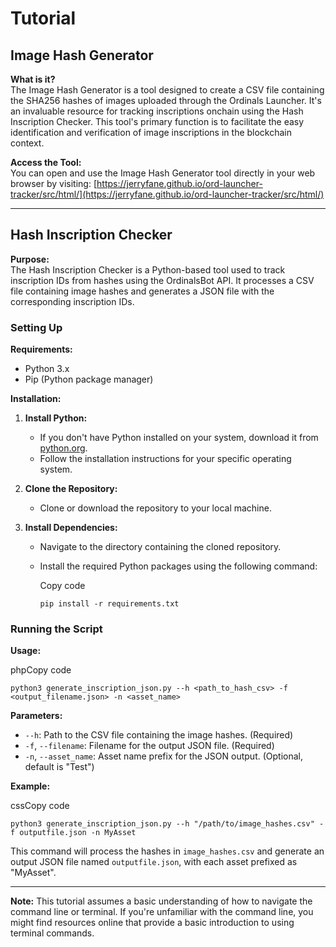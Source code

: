
# Tutorial

## Image Hash Generator

**What is it?**  
The Image Hash Generator is a tool designed to create a CSV file containing the SHA256 hashes of images uploaded through the Ordinals Launcher. It's an invaluable resource for tracking inscriptions onchain using the Hash Inscription Checker. This tool's primary function is to facilitate the easy identification and verification of image inscriptions in the blockchain context.

**Access the Tool:**  
You can open and use the Image Hash Generator tool directly in your web browser by visiting: [https://jerryfane.github.io/ord-launcher-tracker/src/html/](https://jerryfane.github.io/ord-launcher-tracker/src/html/)

----------

## Hash Inscription Checker

**Purpose:**  
The Hash Inscription Checker is a Python-based tool used to track inscription IDs from hashes using the OrdinalsBot API. It processes a CSV file containing image hashes and generates a JSON file with the corresponding inscription IDs.

### Setting Up

**Requirements:**

-   Python 3.x
-   Pip (Python package manager)

**Installation:**

1.  **Install Python:**
    
    -   If you don't have Python installed on your system, download it from [python.org](https://www.python.org/downloads/).
    -   Follow the installation instructions for your specific operating system.
2.  **Clone the Repository:**
    
    -   Clone or download the repository to your local machine.
3.  **Install Dependencies:**
    
    -   Navigate to the directory containing the cloned repository.
    -   Install the required Python packages using the following command:
        
        Copy code
        
        `pip install -r requirements.txt` 
        

### Running the Script

**Usage:**

phpCopy code

`python3 generate_inscription_json.py --h <path_to_hash_csv> -f <output_filename.json> -n <asset_name>` 

**Parameters:**

-   `--h`: Path to the CSV file containing the image hashes. (Required)
-   `-f`, `--filename`: Filename for the output JSON file. (Required)
-   `-n`, `--asset_name`: Asset name prefix for the JSON output. (Optional, default is "Test")

**Example:**

cssCopy code

`python3 generate_inscription_json.py --h "/path/to/image_hashes.csv" -f outputfile.json -n MyAsset` 

This command will process the hashes in `image_hashes.csv` and generate an output JSON file named `outputfile.json`, with each asset prefixed as "MyAsset".

----------

**Note:** This tutorial assumes a basic understanding of how to navigate the command line or terminal. If you're unfamiliar with the command line, you might find resources online that provide a basic introduction to using terminal commands.

